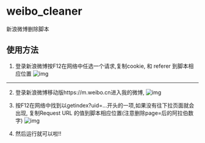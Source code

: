 # weibo_cleaner
新浪微博删除脚本
## 使用方法

1. 登录新浪微博按F12在网络中任选一个请求,复制cookie, 和 referer 到脚本相应位置
![img](https://github.com/WallfacerRZD/weibo_cleaner/blob/master/pictures/0.JPG)

***
2. 登录新浪微博移动版https://m.weibo.cn进入我的微博,
![img](https://github.com/WallfacerRZD/weibo_cleaner/blob/master/pictures/2.JPG)
3. 按F12在网络中找到以getindex?uid=...开头的一项,如果没有往下拉页面就会出现, 复制Request URL 的值到脚本相应位置(注意删除page=后的阿拉伯数字)
![img](https://github.com/WallfacerRZD/weibo_cleaner/blob/master/pictures/1.JPG)

4. 然后运行就可以啦!!
